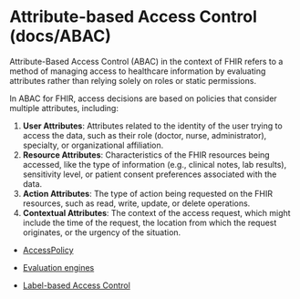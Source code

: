 # Attribute-based Access Control (docs/ABAC)

Attribute-Based Access Control (ABAC) in the context of FHIR refers to a method of managing access to healthcare information by evaluating attributes rather than relying solely on roles or static permissions.

In ABAC for FHIR, access decisions are based on policies that consider multiple attributes, including:

1. **User Attributes**: Attributes related to the identity of the user trying to access the data, such as their role (doctor, nurse, administrator), specialty, or organizational affiliation.
2. **Resource Attributes**: Characteristics of the FHIR resources being accessed, like the type of information (e.g., clinical notes, lab results), sensitivity level, or patient consent preferences associated with the data.
3. **Action Attributes**: The type of action being requested on the FHIR resources, such as read, write, update, or delete operations.
4. **Contextual Attributes**: The context of the access request, which might include the time of the request, the location from which the request originates, or the urgency of the situation.

* [AccessPolicy](accesspolicy.md)

* [Evaluation engines](evaluation-engines.md)

* [Label-based Access Control](../../access-control/authorization/label-based-access-control.md)
